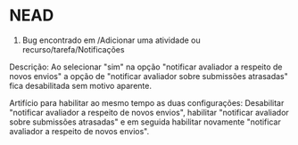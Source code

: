 # NEAD

1) Bug encontrado em /Adicionar uma atividade ou recurso/tarefa/Notificações

  Descrição: Ao selecionar "sim" na opção "notificar avaliador a respeito de novos envios" a opção  de
  "notificar avaliador sobre submissões atrasadas" fica desabilitada sem motivo aparente.

  Artifício para habilitar ao mesmo tempo as duas configurações: Desabilitar "notificar avaliador a respeito de novos envios", habilitar "notificar avaliador sobre submissões atrasadas" e em seguida habilitar novamente "notificar avaliador a respeito de novos envios".
